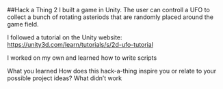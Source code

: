 ##Hack a Thing 2
I built a game in Unity. The user can controll a UFO to collect a bunch of rotating asteriods that are randomly
placed around the game field.

I followed a tutorial on the Unity website:
https://unity3d.com/learn/tutorials/s/2d-ufo-tutorial

I worked on my own and learned how to write scripts

What you learned
How does this hack-a-thing inspire you or relate to your possible project ideas?
What didn’t work
